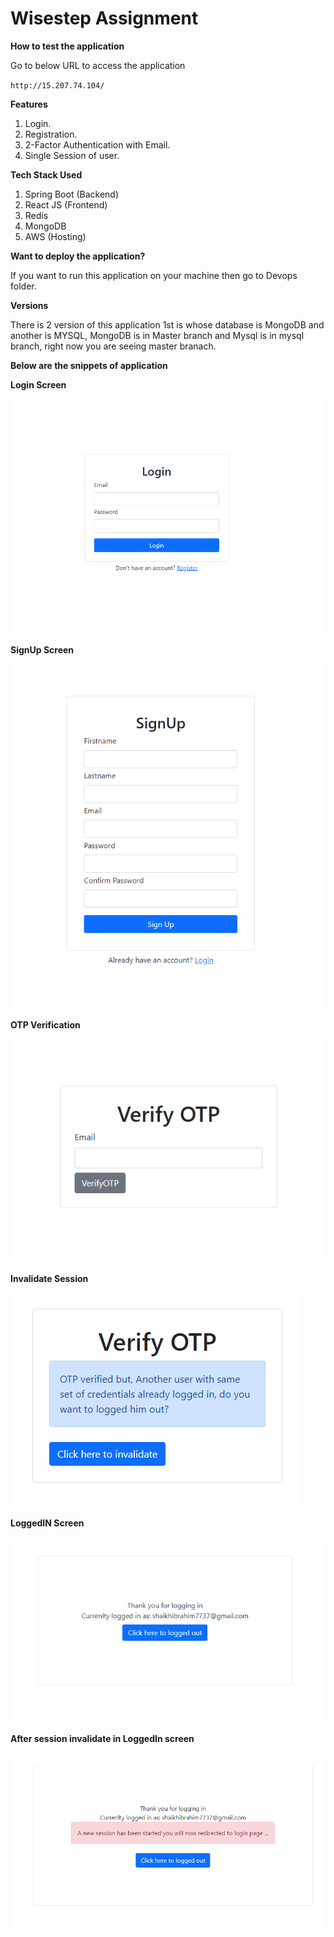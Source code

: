 # Wisestep Assignment

**How to test the application**

Go to below URL to access the application

`http://15.207.74.104/`

**Features**
1. Login.
2. Registration.
3. 2-Factor Authentication with Email.
4. Single Session of user.

**Tech Stack Used**
1. Spring Boot (Backend)
2. React JS (Frontend)
3. Redis 
4. MongoDB 
5. AWS (Hosting)

**Want to deploy the application?**

If you want to run this application on your machine then go to Devops folder.

**Versions**

There is 2 version of this application 1st is whose database is MongoDB and another is MYSQL, MongoDB is in Master branch and Mysql is in mysql branch, right now you are seeing master branach.

**Below are the snippets of application**

**Login Screen**

![img.png](images/img.png)

**SignUp Screen**

![img_1.png](images/img_1.png)

**OTP Verification**

![img_2.png](images/img_2.png)

**Invalidate Session**

![img_3.png](images/img_3.png)

**LoggedIN Screen**

![img_4.png](images/img_4.png)

**After session invalidate in LoggedIn screen**

![img_5.png](images/img_5.png)
